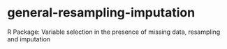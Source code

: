 # general-resampling-imputation
R Package: Variable selection in the presence of missing data, resampling and imputation
